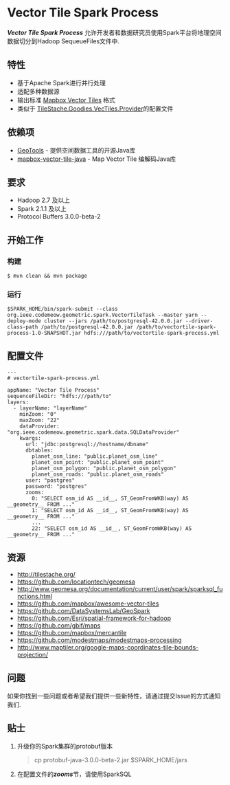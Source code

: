 # Vector Tile Spark Process

***Vector Tile Spark Process*** 允许开发者和数据研究员使用Spark平台将地理空间数据切分到Hadoop SequeueFiles文件中.

## 特性

- 基于Apache Spark进行并行处理
- 适配多种数据源
- 输出标准 [Mapbox Vector Tiles](https://github.com/mapbox/vector-tile-spec/tree/master/2.1 "Vector Tile Specification") 格式
- 类似于 [TileStache.Goodies.VecTiles.Provider](https://github.com/TileStache/TileStache/blob/master/TileStache/Goodies/VecTiles/server.py)的配置文件

## 依赖项

- [GeoTools](http://www.geotools.org/ "GeoTools") - 提供空间数据工具的开源Java库
- [mapbox-vector-tile-java](https://github.com/wdtinc/mapbox-vector-tile-java "mapbox-vector-tile-java") - Map Vector Tile 编解码Java库

## 要求

- Hadoop 2.7 及以上
- Spark 2.1.1 及以上
- Protocol Buffers 3.0.0-beta-2

## 开始工作

### 构建

	$ mvn clean && mvn package

### 运行

	$SPARK_HOME/bin/spark-submit --class org.ieee.codemeow.geometric.spark.VectorTileTask --master yarn --deploy-mode cluster --jars /path/to/postgresql-42.0.0.jar --driver-class-path /path/to/postgresql-42.0.0.jar /path/to/vectortile-spark-process-1.0-SNAPSHOT.jar hdfs:///path/to/vectortile-spark-process.yml

## 配置文件

	---
	# vectortile-spark-process.yml

	appName: "Vector Tile Process"
	sequenceFileDir: "hdfs:///path/to"
	layers:
	  - layerName: "layerName"
	    minZoom: "0"
	    maxZoom: "22"
	    dataProvider: "org.ieee.codemeow.geometric.spark.data.SQLDataProvider"
	    kwargs:
	      url: "jdbc:postgresql://hostname/dbname"
	      dbtables:
	        planet_osm_line: "public.planet_osm_line"
	        planet_osm_point: "public.planet_osm_point"
	        planet_osm_polygon: "public.planet_osm_polygon"
	        planet_osm_roads: "public.planet_osm_roads"
	      user: "postgres"
	      password: "postgres"
	      zooms:
	        0: "SELECT osm_id AS __id__, ST_GeomFromWKB(way) AS __geometry__ FROM ..."
	        1: "SELECT osm_id AS __id__, ST_GeomFromWKB(way) AS __geometry__ FROM ..."
			...
	        22: "SELECT osm_id AS __id__, ST_GeomFromWKB(way) AS __geometry__ FROM ..."

## 资源

- http://tilestache.org/
- https://github.com/locationtech/geomesa
- http://www.geomesa.org/documentation/current/user/spark/sparksql_functions.html
- https://github.com/mapbox/awesome-vector-tiles
- https://github.com/DataSystemsLab/GeoSpark
- https://github.com/Esri/spatial-framework-for-hadoop
- https://github.com/gbif/maps
- https://github.com/mapbox/mercantile
- https://github.com/modestmaps/modestmaps-processing
- http://www.maptiler.org/google-maps-coordinates-tile-bounds-projection/

## 问题

如果你找到一些问题或者希望我们提供一些新特性，请通过提交Issue的方式通知我们.

## 贴士

1. 升级你的Spark集群的protobuf版本  

	>cp protobuf-java-3.0.0-beta-2.jar $SPARK_HOME/jars  

2. 在配置文件的***zooms***节，请使用SparkSQL